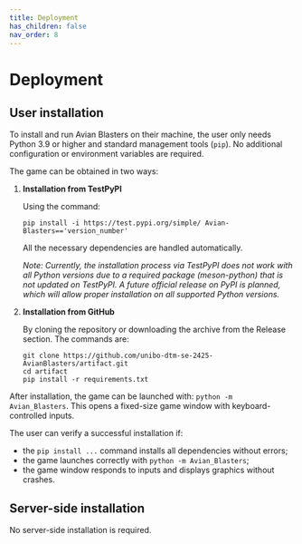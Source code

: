 ```yaml
---
title: Deployment
has_children: false
nav_order: 8
---
```


# Deployment

## User installation

To install and run Avian Blasters on their machine, the user only needs Python 3.9 or higher and standard management tools (`pip`). No additional configuration or environment variables are required.

The game can be obtained in two ways:

1. **Installation from TestPyPI**
   
   Using the command:

    ```
    pip install -i https://test.pypi.org/simple/ Avian-Blasters=='version_number'
    ```

    All the necessary dependencies are handled automatically.

    *Note: Currently, the installation process via TestPyPI does not work with all Python versions due to a required package (meson-python) that is not updated on TestPyPI. A future official release on PyPI is planned, which will allow proper installation on all supported Python versions.*

2. **Installation from GitHub**
   
   By cloning the repository or downloading the archive from the Release section. The commands are:
   
    ```
    git clone https://github.com/unibo-dtm-se-2425-AvianBlasters/artifact.git
    cd artifact
    pip install -r requirements.txt
    ```
After installation, the game can be launched with: `python -m Avian_Blasters`.
This opens a fixed-size game window with keyboard-controlled inputs.

The user can verify a successful installation if:
- the `pip install ...` command installs all dependencies without errors;
- the game launches correctly with `python -m Avian_Blasters`;
- the game window responds to inputs and displays graphics without crashes.

## Server-side installation

No server-side installation is required.